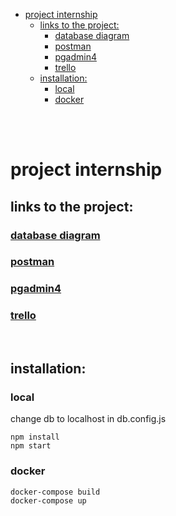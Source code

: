 

- [project internship](#project-internship)
  - [links to the project:](#links-to-the-project)
    - [database diagram](#database-diagram)
    - [postman](#postman)
    - [pgadmin4](#pgadmin4)
    - [trello](#trello)
  - [installation:](#installation)
    - [local](#local)
    - [docker](#docker)

<br><br>



# project internship       

## links to the project:
### [database diagram](https://dbdiagram.io/d/64b188b302bd1c4a5e1950d1)      
### [postman](https://speeding-meadow-248825.postman.co/workspace/store-locator~0e4e15a4-a8b7-4dbc-8061-7f563c29c996/collection/21455249-1e506a63-6c83-4273-972f-1ca949b45971)          
### [pgadmin4](http://127.0.0.1/pgadmin4/browser/)        
### [trello](https://trello.com/b/pfeBRjnh/storelocator)                        

<br>

## installation:            
### local           
change db to localhost in db.config.js          
```
npm install
npm start
```
### docker
```
docker-compose build        
docker-compose up       
```
